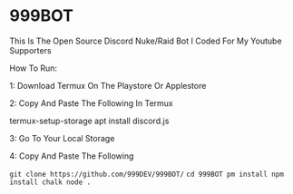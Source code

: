 # 999BOT
This Is The Open Source Discord Nuke/Raid Bot I Coded For My Youtube Supporters

How To Run:

1: Download Termux On The Playstore Or Applestore

2: Copy And Paste The Following In Termux

termux-setup-storage
apt install discord.js

3: Go To Your Local Storage

4: Copy And Paste The Following

``git clone https://github.com/999DEV/999BOT/``
``cd 999BOT
pm install
npm install chalk
node .``

